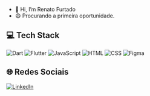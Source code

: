 - 👋 Hi, I’m Renato Furtado
- 😄 Procurando a primeira oportunidade.




## 💻 Tech Stack
![Dart](https://img.shields.io/badge/dart-%230175C2.svg?style=for-the-badge&logo=dart&logoColor=white)
![Flutter](https://img.shields.io/badge/Flutter-%2302569B.svg?style=for-the-badge&logo=Flutter&logoColor=white)
![JavaScript](https://img.shields.io/badge/javascript-%23323330.svg?style=for-the-badge&logo=javascript&logoColor=%23F7DF1E)
![HTML](https://img.shields.io/badge/HTML-red?style=for-the-badge&logo=html5&logoColor=FFFFFF&labelColor=ff8c00&color=ff8c00)
![CSS](https://img.shields.io/badge/CSS-red?style=for-the-badge&logo=css3&logoColor=FFFFFF&labelColor=006bc0&color=006bc0)
![Figma](https://img.shields.io/badge/figma-%23F24E1E.svg?style=for-the-badge&logo=figma&logoColor=white)

## 🌐 Redes Sociais
[![LinkedIn](https://img.shields.io/badge/LinkedIn-0077B5?style=for-the-badge&logo=linkedin&logoColor=white)](https://linkedin.com/in/renatohfurtado)
<!---
ReFurtado/ReFurtado is a ✨ special ✨ repository because its `README.md` (this file) appears on your GitHub profile.
You can click the Preview link to take a look at your changes.
--->
